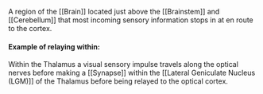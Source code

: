 A region of the [[Brain]] located just above the [[Brainstem]] and [[Cerebellum]] that most incoming sensory information stops in at en route to the cortex.

#### Example of relaying within:

Within the Thalamus a visual sensory impulse travels along the optical nerves before making a [[Synapse]] within the [[Lateral Geniculate Nucleus (LGM)]] of the Thalamus before being relayed to the optical cortex.